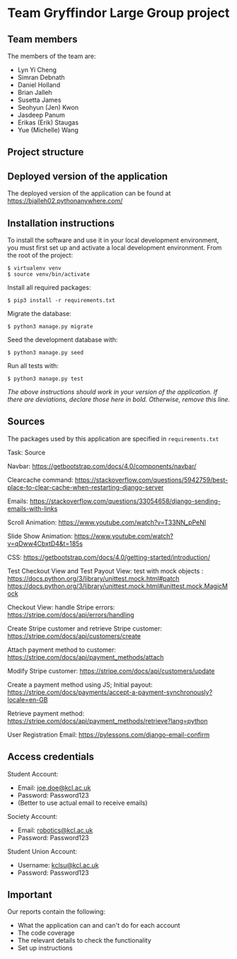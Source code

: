 # Team Gryffindor Large Group project

## Team members
The members of the team are:
  * Lyn Yi Cheng
  * Simran Debnath
  * Daniel Holland
  * Brian Jalleh
  * Susetta James
  * Seohyun (Jen) Kwon
  * Jasdeep Panum
  * Erikas (Erik) Staugas
  * Yue (Michelle) Wang

  
## Project structure



## Deployed version of the application
The deployed version of the application can be found at https://bjalleh02.pythonanywhere.com/


## Installation instructions
To install the software and use it in your local development environment, you must first set up and activate a local development environment.  From the root of the project:

```
$ virtualenv venv
$ source venv/bin/activate
```

Install all required packages:

```
$ pip3 install -r requirements.txt
```

Migrate the database:

```
$ python3 manage.py migrate
```

Seed the development database with:

```
$ python3 manage.py seed
```

Run all tests with:
```
$ python3 manage.py test
```

*The above instructions should work in your version of the application.  If there are deviations, declare those here in bold.  Otherwise, remove this line.*


## Sources
The packages used by this application are specified in `requirements.txt`


Task:
Source 

Navbar:
https://getbootstrap.com/docs/4.0/components/navbar/ 

Clearcache command:
https://stackoverflow.com/questions/5942759/best-place-to-clear-cache-when-restarting-django-server

Emails:
https://stackoverflow.com/questions/33054658/django-sending-emails-with-links 

Scroll Animation:
https://www.youtube.com/watch?v=T33NN_pPeNI 

Slide Show Animation:
https://www.youtube.com/watch?v=qDww4CbxtD4&t=185s 

CSS: 
https://getbootstrap.com/docs/4.0/getting-started/introduction/

Test Checkout View and Test Payout View: test with mock objects :
https://docs.python.org/3/library/unittest.mock.html#patch 
https://docs.python.org/3/library/unittest.mock.html#unittest.mock.MagicMock 

Checkout View: handle Stripe errors:
https://stripe.com/docs/api/errors/handling  

Create Stripe customer and retrieve Stripe customer:
https://stripe.com/docs/api/customers/create  

Attach payment method to customer:
https://stripe.com/docs/api/payment_methods/attach  

Modify Stripe customer:
https://stripe.com/docs/api/customers/update  

Create a payment method using JS; Initial payout:
https://stripe.com/docs/payments/accept-a-payment-synchronously?locale=en-GB  

Retrieve payment method:
https://stripe.com/docs/api/payment_methods/retrieve?lang=python 

User Registration Email:
https://pylessons.com/django-email-confirm


## Access credentials

Student Account: 
- Email: joe.doe@kcl.ac.uk 
- Password: Password123 
- (Better to use actual email to receive emails) 

Society Account: 
- Email: robotics@kcl.ac.uk 
- Password: Password123 

Student Union Account: 
- Username: kclsu@kcl.ac.uk 
- Password: Password123


## Important
Our reports contain the following:
- What the application can and can't do for each account
- The code coverage
- The relevant details to check the functionality
- Set up instructions
